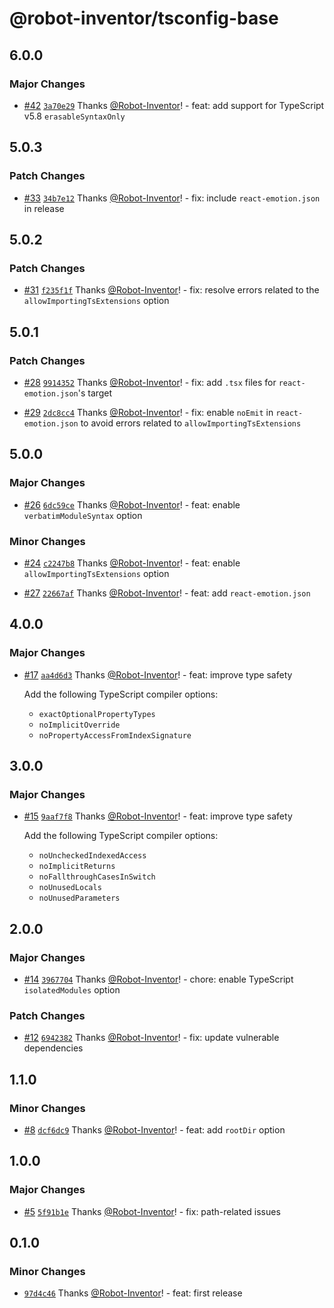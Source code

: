 # @robot-inventor/tsconfig-base

## 6.0.0

### Major Changes

- [#42](https://github.com/Robot-Inventor/tsconfig-base/pull/42) [`3a70e29`](https://github.com/Robot-Inventor/tsconfig-base/commit/3a70e2964fe3bc4db7fc22366253125b56d89977) Thanks [@Robot-Inventor](https://github.com/Robot-Inventor)! - feat: add support for TypeScript v5.8 `erasableSyntaxOnly`

## 5.0.3

### Patch Changes

- [#33](https://github.com/Robot-Inventor/tsconfig-base/pull/33) [`34b7e12`](https://github.com/Robot-Inventor/tsconfig-base/commit/34b7e12d38e879f1ad6751d5e72ab0a935ffb11c) Thanks [@Robot-Inventor](https://github.com/Robot-Inventor)! - fix: include `react-emotion.json` in release

## 5.0.2

### Patch Changes

- [#31](https://github.com/Robot-Inventor/tsconfig-base/pull/31) [`f235f1f`](https://github.com/Robot-Inventor/tsconfig-base/commit/f235f1feb9c38d52e23d462f16aaafd50cca19f3) Thanks [@Robot-Inventor](https://github.com/Robot-Inventor)! - fix: resolve errors related to the `allowImportingTsExtensions` option

## 5.0.1

### Patch Changes

- [#28](https://github.com/Robot-Inventor/tsconfig-base/pull/28) [`9914352`](https://github.com/Robot-Inventor/tsconfig-base/commit/9914352fc37060520ea6d96ee34d8bd442c9d966) Thanks [@Robot-Inventor](https://github.com/Robot-Inventor)! - fix: add `.tsx` files for `react-emotion.json`'s target

- [#29](https://github.com/Robot-Inventor/tsconfig-base/pull/29) [`2dc8cc4`](https://github.com/Robot-Inventor/tsconfig-base/commit/2dc8cc46d8946a22760535dbb1273740b0755a88) Thanks [@Robot-Inventor](https://github.com/Robot-Inventor)! - fix: enable `noEmit` in `react-emotion.json` to avoid errors related to `allowImportingTsExtensions`

## 5.0.0

### Major Changes

- [#26](https://github.com/Robot-Inventor/tsconfig-base/pull/26) [`6dc59ce`](https://github.com/Robot-Inventor/tsconfig-base/commit/6dc59ce404a78d271e95cf9bd8ee617a906de099) Thanks [@Robot-Inventor](https://github.com/Robot-Inventor)! - feat: enable `verbatimModuleSyntax` option

### Minor Changes

- [#24](https://github.com/Robot-Inventor/tsconfig-base/pull/24) [`c2247b8`](https://github.com/Robot-Inventor/tsconfig-base/commit/c2247b8c725c0548c594722070caeb70ebbead43) Thanks [@Robot-Inventor](https://github.com/Robot-Inventor)! - feat: enable `allowImportingTsExtensions` option

- [#27](https://github.com/Robot-Inventor/tsconfig-base/pull/27) [`22667af`](https://github.com/Robot-Inventor/tsconfig-base/commit/22667af4d2e1507ff7e9209140d73fcf5ce3d93f) Thanks [@Robot-Inventor](https://github.com/Robot-Inventor)! - feat: add `react-emotion.json`

## 4.0.0

### Major Changes

- [#17](https://github.com/Robot-Inventor/tsconfig-base/pull/17) [`aa4d6d3`](https://github.com/Robot-Inventor/tsconfig-base/commit/aa4d6d372608381f8355544f3c716df43469a4aa) Thanks [@Robot-Inventor](https://github.com/Robot-Inventor)! - feat: improve type safety

    Add the following TypeScript compiler options:

    - `exactOptionalPropertyTypes`
    - `noImplicitOverride`
    - `noPropertyAccessFromIndexSignature`

## 3.0.0

### Major Changes

- [#15](https://github.com/Robot-Inventor/tsconfig-base/pull/15) [`9aaf7f8`](https://github.com/Robot-Inventor/tsconfig-base/commit/9aaf7f8638cc234b3f2f06572e14a069dfaa560e) Thanks [@Robot-Inventor](https://github.com/Robot-Inventor)! - feat: improve type safety

    Add the following TypeScript compiler options:

    - `noUncheckedIndexedAccess`
    - `noImplicitReturns`
    - `noFallthroughCasesInSwitch`
    - `noUnusedLocals`
    - `noUnusedParameters`

## 2.0.0

### Major Changes

- [#14](https://github.com/Robot-Inventor/tsconfig-base/pull/14) [`3967704`](https://github.com/Robot-Inventor/tsconfig-base/commit/3967704c2b15b9c4a480d54b77f4b9ca2d0f3cdf) Thanks [@Robot-Inventor](https://github.com/Robot-Inventor)! - chore: enable TypeScript `isolatedModules` option

### Patch Changes

- [#12](https://github.com/Robot-Inventor/tsconfig-base/pull/12) [`6942382`](https://github.com/Robot-Inventor/tsconfig-base/commit/6942382cc1122363408aba076d7fa0c25bc397f1) Thanks [@Robot-Inventor](https://github.com/Robot-Inventor)! - fix: update vulnerable dependencies

## 1.1.0

### Minor Changes

- [#8](https://github.com/Robot-Inventor/tsconfig-base/pull/8) [`dcf6dc9`](https://github.com/Robot-Inventor/tsconfig-base/commit/dcf6dc9a6e27f9fb460cb10ef7ceb4ff1b663ede) Thanks [@Robot-Inventor](https://github.com/Robot-Inventor)! - feat: add `rootDir` option

## 1.0.0

### Major Changes

- [#5](https://github.com/Robot-Inventor/tsconfig-base/pull/5) [`5f91b1e`](https://github.com/Robot-Inventor/tsconfig-base/commit/5f91b1e80dbddc0faaee3d7ebd1f7547660d1b1a) Thanks [@Robot-Inventor](https://github.com/Robot-Inventor)! - fix: path-related issues

## 0.1.0

### Minor Changes

- [`97d4c46`](https://github.com/Robot-Inventor/tsconfig-base/commit/97d4c46e35e8d778913270705f128ecabaac4a11) Thanks [@Robot-Inventor](https://github.com/Robot-Inventor)! - feat: first release
